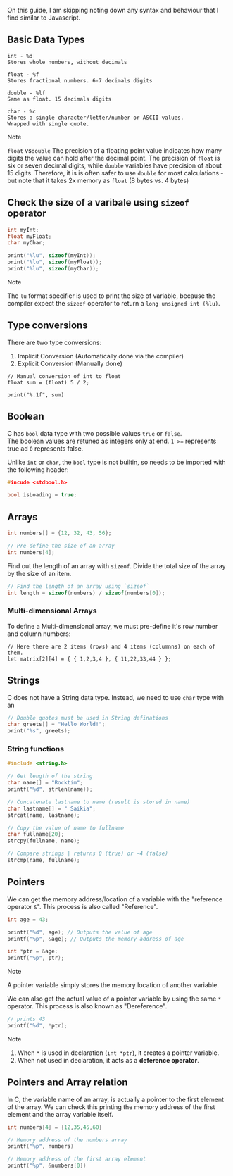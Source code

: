 On this guide, I am skipping noting down any syntax and behaviour that I find
similar to Javascript.

## Basic Data Types

```
int - %d
Stores whole numbers, without decimals

float - %f
Stores fractional numbers. 6-7 decimals digits

double - %lf
Same as float. 15 decimals digits

char - %c
Stores a single character/letter/number or ASCII values.
Wrapped with single quote.
```

> [!NOTE]
> `float` vs`double`
> The precision of a floating point value indicates how many digits the value
> can hold after the decimal point. The precision of `float` is six or seven decimal
> digits, while `double` variables have precision of about 15 digits. Therefore, it
> is is often safer to use `double` for most calculations - but note that it takes
> 2x memory as `float` (8 bytes vs. 4 bytes)

## Check the size of a varibale using `sizeof` operator

```c
int myInt;
float myFloat;
char myChar;

print("%lu", sizeof(myInt));
print("%lu", sizeof(myFloat));
print("%lu", sizeof(myChar));
```

> [!NOTE]
> The `lu` format specifier is used to print the size of variable, because the
> compiler expect the `sizeof` operator to return a `long unsigned int (%lu)`.

## Type conversions

There are two type conversions:

1. Implicit Conversion (Automatically done via the compiler)
2. Explicit Conversion (Manually done)

```
// Manual conversion of int to float
float sum = (float) 5 / 2;

print("%.1f", sum)
```

## Boolean

C has `bool` data type with two possible values `true` or `false`. \
The boolean values are retuned as integers only at end. `1 >=` represents true
ad `0` represents false.


Unlike `int` or `char`, the `bool` type is not builtin, so needs to be imported
with the following header:

```c
#incude <stdbool.h>

bool isLoading = true;
```

## Arrays

```c
int numbers[] = {12, 32, 43, 56};

// Pre-define the size of an array
int numbers[4];
```

Find out the length of an array with `sizeof`. Divide the total size of the array
by the size of an item.

```c
// Find the length of an array using `sizeof`
int length = sizeof(numbers) / sizeof(numbers[0]);
```
### Multi-dimensional Arrays

To define a Multi-dimensional array, we must pre-define it's row number and column numbers:

```
// Here there are 2 items (rows) and 4 items (columnns) on each of them.
let matrix[2][4] = { { 1,2,3,4 }, { 11,22,33,44 } };
```

## Strings

C does not have a String data type. Instead, we need to use `char` type with an

```c
// Double quotes must be used in String definations
char greets[] = "Hello World!";
print("%s", greets);
```


### String functions

```c
#include <string.h>

// Get length of the string
char name[] = "Rocktim";
printf("%d", strlen(name));

// Concatenate lastname to name (result is stored in name)
char lastname[] = " Saikia";
strcat(name, lastname);

// Copy the value of name to fullname
char fullname[20];
strcpy(fullname, name);

// Compare strings | returns 0 (true) or -4 (false)
strcmp(name, fullname);
```

## Pointers

We can get the memory address/location of a variable with the "reference operator `&`".
This process is also called "Reference".

```c
int age = 43;

printf("%d", age); // Outputs the value of age
printf("%p", &age); // Outputs the memory address of age

int *ptr = &age;
printf("%p", ptr);
```

> [!NOTE]
> A pointer variable simply stores the memory location of another variable.

We can also get the actual value of a pointer variable by using the same `*` operator.
This process is also known as "Dereference".

```c
// prints 43
printf("%d", *ptr);
```

> [!NOTE]
> 1. When `*` is used in declaration (`int *ptr`), it creates a pointer variable.
> 2. When not used in declaration, it acts as a **deference operator**.

## Pointers and Array relation

In C, the variable name of an array, is actually a pointer to the first element of the array.
We can check this printing the memory address of the first element and the array variable itself.

```c
int numbers[4] = {12,35,45,60}

// Memory address of the numbers array
printf("%p", numbers)

// Memory address of the first array element
printf("%p", &numbers[0])
```
